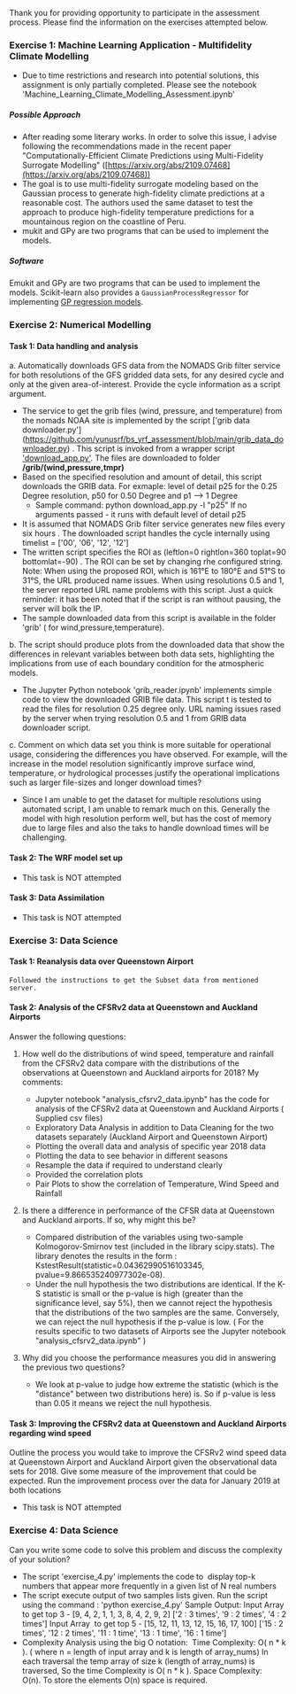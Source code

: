 
Thank you for providing opportunity to participate in the assessment process.
Please find the information on the exercises attempted below.

### Exercise 1: Machine Learning Application - Multifidelity Climate Modelling

- Due to time restrictions and research into potential solutions, this assignment is only partially completed. Please see the notebook 'Machine_Learning_Climate_Modelling_Assessment.ipynb'
 
##### Possible Approach

-   After reading some literary works. In order to solve this issue, I advise following the recommendations made in the recent paper "Computationally-Efficient Climate Predictions using Multi-Fidelity Surrogate Modelling" ([https://arxiv.org/abs/2109.07468](https://arxiv.org/abs/2109.07468))
- The goal is to use multi-fidelity surrogate modeling based on the Gaussian process to generate high-fidelity climate predictions at a reasonable cost. The authors used the same dataset to test the approach to produce high-fidelity temperature predictions for a mountainous region on the coastline of Peru.
- mukit and GPy are two programs that can be used to implement the models. 

##### Software
Emukit and GPy are two programs that can be used to implement the models. Scikit-learn also provides a `GaussianProcessRegressor` for implementing [GP regression models](http://scikit-learn.org/stable/modules/gaussian_process.html#gaussian-process-regression-gpr).

### Exercise 2: Numerical Modelling

#### Task 1: Data handling and analysis

a. Automatically downloads GFS data from the NOMADS Grib filter service for both resolutions of the GFS gridded data sets, for any desired cycle and only at the given area-of-interest. Provide the cycle information as a script argument.

-  The service to get the grib files (wind, pressure, and temperature) from the nomads NOAA site is implemented by the script ['grib data downloader.py'] (https://github.com/yunusrf/bs_yrf_assessment/blob/main/grib_data_downloader.py) . This script is invoked from a wrapper script ['download_app.py'](https://github.com/yunusrf/bs_yrf_assessment/blob/main/download_app.py).   The files are downloaded to folder **/grib/(wind,pressure,tmpr)**
-  Based on the specified resolution and amount of detail, this script downloads the GRIB data.
	For exmaple: level of detail p25 for the 0.25 Degree resolution, p50 for 0.50 Degree and p1 --> 1 Degree
	- Sample command:  python download_app.py -l "p25" 
		If no arguments passed - it runs with default level of detail p25
- It is assumed that NOMADS Grib filter service generates new files every six hours . The downloaded script handles the cycle internally using timelist = ['00', '06', '12', '12']	
- The written script  specifies the ROI  as (leftlon=0 rightlon=360 toplat=90 bottomlat=-90) . The ROI can be set by changing rhe configured string. Note: When using the proposed ROI, which is 161°E to 180°E and 51°S to 31°S, the URL produced name issues. When using resolutions 0.5 and 1, the server reported URL name problems with this script. Just a quick reminder: it has been noted that if the script is ran without pausing, the server will bolk the IP.
- The sample downloaded data from this script is available in the folder 'grib' ( for wind,pressure,temperature).
	
b. The script should produce plots from the downloaded data that show the differences in relevant variables between both data sets, highlighting the implications from use of each boundary condition for the atmospheric models.
- The Jupyter Python notebook 'grib_reader.ipynb' implements simple code to view the downloaded GRIB file data. This script t is tested to read the files for resolution 0.25  degree only. URL naming issues rased by the server when trying  resolution 0.5 and 1 from GRIB data downloader script.

c. Comment on which data set you think is more suitable for operational usage, considering the differences you have observed. For example, will the increase in the model resolution significantly improve surface wind, temperature, or hydrological processes justify the operational implications such as larger file-sizes and longer download times?
- Since I am unable to get the dataset for multiple resolutions using automated script, I am unable to remark much on this. Generally the model with high resolution perform well, but has the cost of memory due to large files and also the taks to handle download times will be challenging.


#### Task 2: The WRF model set up

- This task is NOT attempted

#### Task 3: Data Assimilation

 * This task is NOT attempted


### Exercise 3: Data Science

#### Task 1: Reanalysis data over Queenstown Airport

	Followed the instructions to get the Subset data from mentioned server.

#### Task 2: Analysis of the CFSRv2 data at Queenstown and Auckland Airports

  Answer the following questions:

1. How well do the distributions of wind speed, temperature and rainfall from the CFSRv2 data compare with the distributions of the observations at Queenstown and Auckland airports for 2018?
		My comments:
	- Jupyter notebook "analysis_cfsrv2_data.ipynb" has the code for analysis of the CFSRv2 data at Queenstown and Auckland Airports ( Supplied csv files)
	- Exploratory Data Analysis in addition to Data Cleaning for the two datasets separately (Auckland Airport and Queenstown Airport)
	 - Plotting the overall data and analysis of specific year 2018 data
	 - Plotting the data to see behavior in different seasons 
	 - Resample the data if required to understand clearly
	 - Provided the correlation plots
	 - Pair Plots to show the correlation of Temperature, Wind Speed and Rainfall 

2. Is there a difference in performance of the CFSR data at Queenstown and Auckland airports. If so, why might this be?
	- Compared distribution of the  variables using two-sample Kolmogorov-Smirnov test (included in the library scipy.stats).  The library denotes the results in the form : KstestResult(statistic=0.04362990516103345, pvalue=9.866535240977302e-08). 
	- Under the null hypothesis the two distributions are identical. If the K-S statistic is small or the p-value is high (greater than the significance level, say 5%), then we cannot reject the hypothesis that the distributions of the two samples are the same. Conversely, we can reject the null hypothesis if the p-value is low. ( For the results specific to two datasets of Airports see the Jupyter notebook "analysis_cfsrv2_data.ipynb" )
	

3. Why did you choose the performance measures you did in answering the previous two questions?
	- We look at p-value to judge how extreme the statistic (which is the "distance" between two distributions here) is. So if p-value is less than 0.05 it means we reject the null hypothesis.


#### Task 3: Improving the CFSRv2 data at Queenstown and Auckland Airports regarding wind speed

Outline the process you would take to improve the CFSRv2 wind speed data at Queenstown Airport and Auckland Airport given the observational data sets for 2018. Give some measure of the improvement that could be expected. Run the improvement process over the data for January 2019 at both locations
- This task is NOT attempted

### Exercise 4: Data Science

Can you write some code to solve this problem and discuss the complexity of your solution?

- The script 'exercise_4.py'  implements the code to  display top-k numbers that appear more frequently in a given list of N real numbers
- The script execute output of two samples lists given. Run the script using the command : 'python exercise_4.py'
	Sample Output:
		Input Array  to get top 3 - [9, 4, 2, 1, 1, 3, 8, 4, 2, 9, 2]
		['2 : 3 times', '9 : 2 times', '4 : 2 times']
		Input Array  to get top 5 - [15, 12, 11, 13, 12, 15, 16, 17, 100]
		['15 : 2 times', '12 : 2 times', '11 : 1 time', '13 : 1 time', '16 : 1 time']
- Complexity Analysis using the big O notation: 
	Time Complexity: O( n * k ). ( where n = length of input array and k is length of array_nums)
	In each traversal the temp array of size k (length of array_nums) is traversed, So the time Complexity is O( n * k ).
	Space Complexity: O(n). To store the elements O(n) space is required.	
